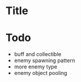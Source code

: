 # Title

# Todo
- buff and collectible
- enemy spawning pattern
- more enemy type
- enemy object pooling
